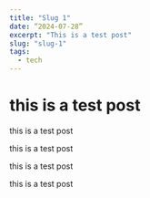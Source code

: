```yaml
---
title: "Slug 1"
date: “2024-07-28”
excerpt: "This is a test post"
slug: "slug-1"
tags:
  - tech
---
```

# this is a test post

this is a test post

this is a test post

this is a test post

this is a test post 
